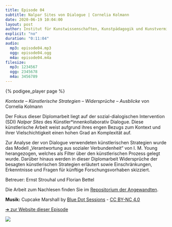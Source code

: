 ```yaml
---
title: Episode 04
subtitle: Nalpar Sites von Dialogue | Cornelia Kolmann
date: 2020-06-19 10:04:00
layout: post
author: Institut für Kunstwissenschaften, Kunstpädagogik und Kunstvermittlung
explicit: "no"
duration: "0:11:04"
audio:
  mp3: episode04.mp3
  ogg: episode04.ogg
  m4a: episode04.m4a
filesize:
  mp3: 1234567
  ogg: 2345678
  m4a: 3456789
---
```


{% podigee_player page %}

_Kontexte – Künstlerische Strategien – Widersprüche – Ausblicke_ von Cornelia Kolmann

Der Fokus dieser Diplomarbeit liegt auf der sozial-dialogischen Intervention (SDI) _Nalpar Sites_ des Künstler\*innenkollaborativ Dialogue. Diese künstlerische Arbeit weist aufgrund ihres engen Bezugs zum Kontext und ihrer Vielschichtigkeit einen hohen Grad an Komplexität auf.

Zur Analyse der von Dialogue verwendeten künstlerischen Strategien wurde das Modell „Verantwortung aus sozialer Verbundenheit“ von I. M. Young herangezogen, welches als Filter über den künstlerischen Prozess gelegt wurde. Darüber hinaus werden in dieser Diplomarbeit Widersprüche der besagten künstlerischen Strategien erläutert sowie Einschränkungen, Erkenntnisse und Fragen für künftige Forschungsvorhaben skizziert.

Betreuer: Ernst Strouhal und Florian Bettel

Die Arbeit zum Nachlesen finden Sie im [Repositorium der Angewandten](http://phaidra.bibliothek.uni-ak.ac.at/o:35242).

**Musik:** Cupcake Marshall by [Blue Dot Sessions](https://freemusicarchive.org/music/Blue_Dot_Sessions) - [CC BY-NC 4.0](https://creativecommons.org/licenses/by-nc/4.0/)

[➜ zur Website dieser Episode](https://channel-clayton.uni-ak.ac.at/index.php/nalpar-sites-von-dialogue/)

![](https://channel-clayton.uni-ak.ac.at/wp-content/uploads/2020/06/0F_Channel_C_KolmannC_2020_small-1024x1024.jpg)

